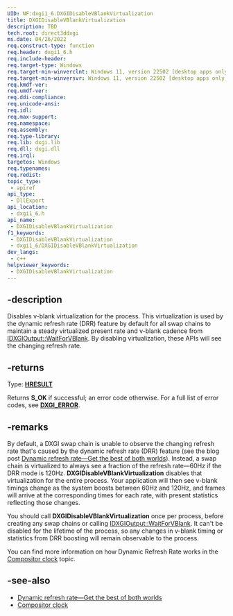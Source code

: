 ```yaml
---
UID: NF:dxgi1_6.DXGIDisableVBlankVirtualization
title: DXGIDisableVBlankVirtualization
description: TBD
tech.root: direct3ddxgi
ms.date: 04/26/2022
req.construct-type: function
req.header: dxgi1_6.h
req.include-header: 
req.target-type: Windows
req.target-min-winverclnt: Windows 11, version 22502 [desktop apps only]
req.target-min-winversvr: Windows 11, version 22502 [desktop apps only]
req.kmdf-ver: 
req.umdf-ver: 
req.ddi-compliance: 
req.unicode-ansi: 
req.idl: 
req.max-support: 
req.namespace: 
req.assembly: 
req.type-library: 
req.lib: dxgi.lib
req.dll: dxgi.dll
req.irql: 
targetos: Windows
req.typenames: 
req.redist: 
topic_type:
 - apiref
api_type:
 - DllExport
api_location:
 - dxgi1_6.h
api_name:
 - DXGIDisableVBlankVirtualization
f1_keywords:
 - DXGIDisableVBlankVirtualization
 - dxgi1_6/DXGIDisableVBlankVirtualization
dev_langs:
 - c++
helpviewer_keywords:
 - DXGIDisableVBlankVirtualization
---
```


## -description

Disables v-blank virtualization for the process. This virtualization is used by the dynamic refresh rate (DRR) feature by default for all swap chains to maintain a steady virtualized present rate and v-blank cadence from [IDXGIOutput::WaitForVBlank](/windows/win32/api/dxgi/nf-dxgi-idxgioutput-waitforvblank). By disabling virtualization, these APIs will see the changing refresh rate.

## -returns

Type: **[HRESULT](/windows/win32/com/structure-of-com-error-codes)**

Returns **S_OK** if successful; an error code otherwise. For a full list of error codes, see [**DXGI_ERROR**](/windows/win32/direct3ddxgi/dxgi-error).

## -remarks

By default, a DXGI swap chain is unable to observe the changing refresh rate that's caused by the dynamic refresh rate (DRR) feature (see the blog post [Dynamic refresh rate&mdash;Get the best of both worlds](https://devblogs.microsoft.com/directx/dynamic-refresh-rate/)). Instead, a swap chain is virtualized to always see a fraction of the refresh rate&mdash;60Hz if the DRR mode is 120Hz. **DXGIDisableVBlankVirtualization** disables that virtualization for the entire process. Your application will then see v-blank timings change as the system boosts between 60Hz and 120Hz, and frames will arrive at the corresponding times for each rate, with present statistics reflecting those changes. 

You should call **DXGIDisableVBlankVirtualization** once per process, before creating any swap chains or calling [IDXGIOutput::WaitForVBlank](/windows/win32/api/dxgi/nf-dxgi-idxgioutput-waitforvblank). It can't be disabled for the lifetime of the process, so any changes in v-blank timing or statistics from DRR boosting will remain observable to the process.

You can find more information on how Dynamic Refresh Rate works in the [Compositor clock](/windows/win32/directcomp/compositor-clock/compositor-clock) topic.

## -see-also

* [Dynamic refresh rate&mdash;Get the best of both worlds](https://devblogs.microsoft.com/directx/dynamic-refresh-rate/)
* [Compositor clock](/windows/win32/directcomp/compositor-clock/compositor-clock)
